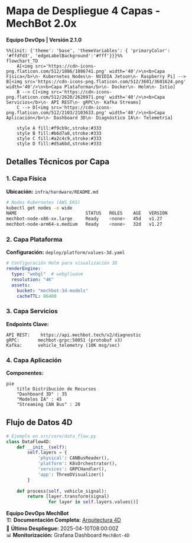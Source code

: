 # **Mapa de Despliegue 4 Capas - MechBot 2.0x**  
**Equipo DevOps | Versión 2.1.0**  

```mermaid
%%{init: {'theme': 'base', 'themeVariables': { 'primaryColor': '#ffdfd3', 'edgeLabelBackground':'#fff'}}}%%
flowchart_TD
    A[<img src='https://cdn-icons-png.flaticon.com/512/1086/1086741.png' width='40'/>\n<b>Capa Física</b>\n- Kubernetes Nodes\n- NVIDIA Jetson\n- Raspberry Pi] --> B[<img src='https://cdn-icons-png.flaticon.com/512/3601/3601624.png' width='40'/>\n<b>Capa Plataforma</b>\n- Docker\n- Helm\n- Istio]
    B --> C[<img src='https://cdn-icons-png.flaticon.com/512/2620/2620971.png' width='40'/>\n<b>Capa Servicios</b>\n- API REST\n- gRPC\n- Kafka Streams]
    C --> D[<img src='https://cdn-icons-png.flaticon.com/512/2103/2103633.png' width='40'/>\n<b>Capa Aplicación</b>\n- Dashboard 3D\n- Diagnóstico IA\n- Telemetría]
    
    style A fill:#f9cb9c,stroke:#333
    style B fill:#b6d7a8,stroke:#333
    style C fill:#a2c4c9,stroke:#333
    style D fill:#d5a6bd,stroke:#333
```

## **Detalles Técnicos por Capa**

### **1. Capa Física**  
**Ubicación:** `infra/hardware/README.md`  
```bash
# Nodos Kubernetes (AWS EKS)
kubectl get nodes -o wide
NAME                          STATUS   ROLES    AGE   VERSION
mechbot-node-x86-xx.large     Ready    <none>   45d   v1.27
mechbot-node-arm64-x.medium   Ready    <none>   32d   v1.27
```

### **2. Capa Plataforma**  
**Configuración:** `deploy/platform/values-3d.yaml`  
```yaml
# Configuración Helm para visualización 3D
renderEngine:
  type: "webgl"  # webgl|wasm
  resolution: "4K"
  assets:
    bucket: "mechbot-3d-models"
    cacheTTL: 86400
```

### **3. Capa Servicios**  
**Endpoints Clave:**  
```text
API REST:    https://api.mechbot.tech/v2/diagnostic
gRPC:       mechbot-grpc:50051 (protobuf v3)
Kafka:      vehicle_telemetry (10K msg/sec)
```

### **4. Capa Aplicación**  
**Componentes:**  
```mermaid
pie
    title Distribución de Recursos
    "Dashboard 3D" : 35
    "Modelos IA" : 45
    "Streaming CAN Bus" : 20
```

## **Flujo de Datos 4D**  
```python
# Ejemplo en src/core/data_flow.py
class DataFlow4D:
    def __init__(self):
        self.layers = {
            'physical': CANBusReader(),
            'platform': K8sOrchestrator(),
            'services': GRPCHandler(),
            'app': ThreeDVisualizer()
        }
    
    def process(self, vehicle_signal):
        return [layer.transform(signal) 
                for layer in self.layers.values()]
```

**Equipo DevOps MechBot**  
🏗️ **Documentación Completa:** [Arquitectura 4D](architecture/4D_DEPLOYMENT.md)  
🔄 **Último Despliegue:** 2025-04-10T08:00:00Z  
📊 **Monitorización:** Grafana Dashboard `MechBot-4D`
